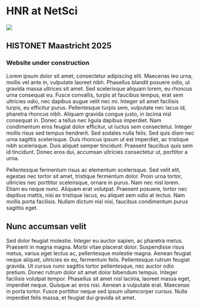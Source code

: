 # HNR at NetSci

<img src="images/hnr header modern-min.png">

## HISTONET Maastricht 2025

### Website under construction
Lorem ipsum dolor sit amet, consectetur adipiscing elit. Maecenas leo urna, mollis vel ante in, vulputate laoreet nibh. Phasellus blandit posuere odio, ut gravida massa ultrices sit amet. Sed scelerisque aliquam lorem, eu rhoncus urna consequat eu. Fusce convallis, turpis at faucibus tempus, erat sem ultricies odio, nec dapibus augue velit nec mi. Integer sit amet facilisis turpis, eu efficitur purus. Pellentesque turpis sem, vulputate nec lacus id, pharetra rhoncus nibh. Aliquam gravida congue justo, in lacinia nisl consequat in. Donec a tellus nec ligula dapibus imperdiet. Nam condimentum eros feugiat dolor efficitur, ut luctus sem consectetur. Integer mollis risus sed tempus hendrerit. Sed sodales nulla felis. Sed quis diam nec urna sagittis scelerisque. Duis rhoncus ipsum ut est imperdiet, ac tristique nibh scelerisque. Duis aliquet semper tincidunt. Praesent faucibus quis sem id tincidunt. Donec eros dui, accumsan ultricies consectetur ut, porttitor a urna.

Pellentesque fermentum risus ac elementum scelerisque. Sed velit elit, egestas nec tortor sit amet, tristique fermentum dolor. Proin urna tortor, ultricies nec porttitor scelerisque, ornare in purus. Nam nec nisl lorem. Etiam eu neque nunc. Aliquam erat volutpat. Praesent posuere, tortor nec dapibus mattis, nisi ex tristique lacus, eu aliquet sem odio at lectus. Nam mollis porta facilisis. Nullam dictum nisl nisi, faucibus condimentum purus sagittis eget.

## Nunc accumsan velit 
Sed dolor feugiat molestie. Integer eu auctor sapien, ac pharetra metus. Praesent in magna magna. Morbi vitae placerat dolor. Suspendisse risus metus, varius eget lectus ac, pellentesque molestie magna. Aenean feugiat neque aliquet, ultricies ex eu, fermentum felis. Pellentesque rutrum feugiat gravida. Ut cursus nunc sagittis tortor pellentesque, nec auctor odio pretium. Donec rutrum dolor sit amet dolor bibendum tempus. Integer facilisis volutpat tempor. Phasellus sit amet nisl lacinia, laoreet massa eget, imperdiet neque. Quisque ac eros nisi. Aenean a vulputate erat. Maecenas in porta tortor. Fusce porttitor neque sed ipsum ullamcorper cursus. Nulla imperdiet felis massa, et feugiat dui gravida sit amet.
